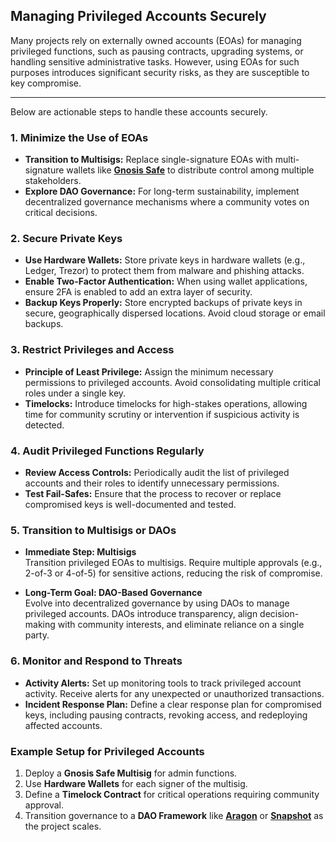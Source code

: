 ## Managing Privileged Accounts Securely  

Many projects rely on externally owned accounts (EOAs) for managing privileged functions, such as pausing contracts, upgrading systems, or handling sensitive administrative tasks. However, using EOAs for such purposes introduces significant security risks, as they are susceptible to key compromise. 

---

Below are actionable steps to handle these accounts securely.

### 1. Minimize the Use of EOAs  
- **Transition to Multisigs:** Replace single-signature EOAs with multi-signature wallets like **[Gnosis Safe](https://gnosis-safe.io/)** to distribute control among multiple stakeholders.  
- **Explore DAO Governance:** For long-term sustainability, implement decentralized governance mechanisms where a community votes on critical decisions.  

### 2. Secure Private Keys  
- **Use Hardware Wallets:** Store private keys in hardware wallets (e.g., Ledger, Trezor) to protect them from malware and phishing attacks.  
- **Enable Two-Factor Authentication:** When using wallet applications, ensure 2FA is enabled to add an extra layer of security.  
- **Backup Keys Properly:** Store encrypted backups of private keys in secure, geographically dispersed locations. Avoid cloud storage or email backups.  

### 3. Restrict Privileges and Access  
- **Principle of Least Privilege:** Assign the minimum necessary permissions to privileged accounts. Avoid consolidating multiple critical roles under a single key.  
- **Timelocks:** Introduce timelocks for high-stakes operations, allowing time for community scrutiny or intervention if suspicious activity is detected.  

### 4. Audit Privileged Functions Regularly  
- **Review Access Controls:** Periodically audit the list of privileged accounts and their roles to identify unnecessary permissions.  
- **Test Fail-Safes:** Ensure that the process to recover or replace compromised keys is well-documented and tested.  

### 5. Transition to Multisigs or DAOs  
- **Immediate Step: Multisigs**  
  Transition privileged EOAs to multisigs. Require multiple approvals (e.g., 2-of-3 or 4-of-5) for sensitive actions, reducing the risk of compromise.  

- **Long-Term Goal: DAO-Based Governance**  
  Evolve into decentralized governance by using DAOs to manage privileged accounts. DAOs introduce transparency, align decision-making with community interests, and eliminate reliance on a single party.  

### 6. Monitor and Respond to Threats  
- **Activity Alerts:** Set up monitoring tools to track privileged account activity. Receive alerts for any unexpected or unauthorized transactions.  
- **Incident Response Plan:** Define a clear response plan for compromised keys, including pausing contracts, revoking access, and redeploying affected accounts.  

### Example Setup for Privileged Accounts  
1. Deploy a **Gnosis Safe Multisig** for admin functions.  
2. Use **Hardware Wallets** for each signer of the multisig.  
3. Define a **Timelock Contract** for critical operations requiring community approval.  
4. Transition governance to a **DAO Framework** like **[Aragon](https://aragon.org/)** or **[Snapshot](https://snapshot.org/)** as the project scales.